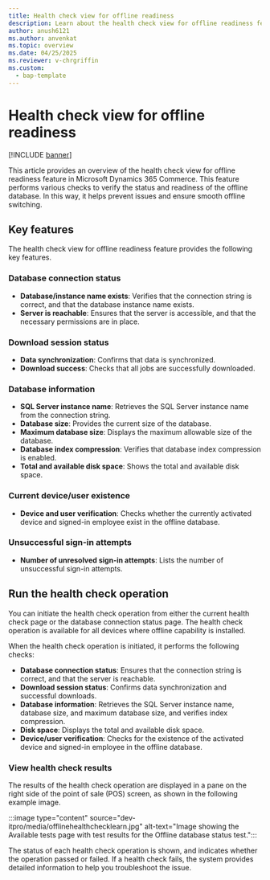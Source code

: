 ```yaml
---
title: Health check view for offline readiness
description: Learn about the health check view for offline readiness feature in Microsoft Dynamics 365 Commerce.
author: anush6121
ms.author: anvenkat 
ms.topic: overview 
ms.date: 04/25/2025
ms.reviewer: v-chrgriffin
ms.custom: 
  - bap-template
---
```


# Health check view for offline readiness

[!INCLUDE [banner](includes/banner.md)]

This article provides an overview of the health check view for offline readiness feature in Microsoft Dynamics 365 Commerce. This feature performs various checks to verify the status and readiness of the offline database. In this way, it helps prevent issues and ensure smooth offline switching.

## Key features

The health check view for offline readiness feature provides the following key features.

### Database connection status

- **Database/instance name exists**: Verifies that the connection string is correct, and that the database instance name exists.
- **Server is reachable**: Ensures that the server is accessible, and that the necessary permissions are in place.

### Download session status

- **Data synchronization**: Confirms that data is synchronized.
- **Download success**: Checks that all jobs are successfully downloaded.

### Database information

- **SQL Server instance name**: Retrieves the SQL Server instance name from the connection string.
- **Database size**: Provides the current size of the database.
- **Maximum database size**: Displays the maximum allowable size of the database.
- **Database index compression**: Verifies that database index compression is enabled.
- **Total and available disk space**: Shows the total and available disk space.

### Current device/user existence

- **Device and user verification**: Checks whether the currently activated device and signed-in employee exist in the offline database.

### Unsuccessful sign-in attempts

- **Number of unresolved sign-in attempts**: Lists the number of unsuccessful sign-in attempts.

## Run the health check operation

You can initiate the health check operation from either the current health check page or the database connection status page. The health check operation is available for all devices where offline capability is installed.

When the health check operation is initiated, it performs the following checks:

- **Database connection status**: Ensures that the connection string is correct, and that the server is reachable.
- **Download session status**: Confirms data synchronization and successful downloads.
- **Database information**: Retrieves the SQL Server instance name, database size, and maximum database size, and verifies index compression.
- **Disk space**: Displays the total and available disk space.
- **Device/user verification**: Checks for the existence of the activated device and signed-in employee in the offline database.

### View health check results

The results of the health check operation are displayed in a pane on the right side of the point of sale (POS) screen, as shown in the following example image.

:::image type="content" source="dev-itpro/media/offlinehealthchecklearn.jpg" alt-text="Image showing the Available tests page with test results for the Offline database status test.":::

The status of each health check operation is shown, and indicates whether the operation passed or failed. If a health check fails, the system provides detailed information to help you troubleshoot the issue.
